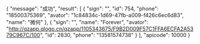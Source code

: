 {
    "message": "成功",
    "result": [
        {
            "sign": "",
            "id": 754,
            "phone": "18500375369",
            "avator": "1c84834c-1d69-47fb-a009-f426c6ec6d83",
            "name": "微何"
        },
        {
            "sign": "",
            "name": "Forever",
            "avator": "http://qzapp.qlogo.cn/qzapp/1105343675/F9B2D009F57C1FFA6ECFA2A5379C967C/100",
            "id": 2830,
            "phone": "13581574738"
        }
    ],
    "apicode": 10000
}
